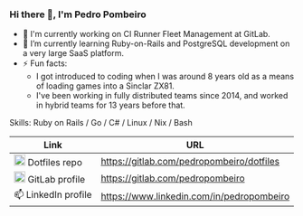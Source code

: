 ### Hi there 👋, I'm Pedro Pombeiro

- 🔭 I'm currently working on CI Runner Fleet Management at GitLab.
- 🌱 I’m currently learning Ruby-on-Rails and PostgreSQL development on a very large SaaS platform.
- ⚡ Fun facts:
  - I got introduced to coding when I was around 8 years old as a means of loading games into a Sinclar ZX81.
  - I've been working in fully distributed teams since 2014, and worked in hybrid teams for 13 years before that.

Skills: Ruby on Rails / Go / C# / Linux / Nix / Bash

| Link | URL |
|------|-----|
| <img width=20px src="https://gitlab.com/uploads/-/system/project/avatar/17866971/68747470733a2f2f63646e2e7261776769742e636f6d2f64617669646f736f6d657468696e672f646f7466696c65732f6d61737465722f6d6574612f646f7466696c65732d6c6f676f2e706e67.png?width=20" /> Dotfiles repo | https://gitlab.com/pedropombeiro/dotfiles |
| <img width=20px src=https://gitlab.com/assets/gitlab_logo-7ae504fe4f68fdebb3c2034e36621930cd36ea87924c11ff65dbcb8ed50dca58.png /> GitLab profile | https://gitlab.com/pedropombeiro |
| 📫 LinkedIn profile | https://www.linkedin.com/in/pedropombeiro |

<!--
**pedropombeiro/pedropombeiro** is a ✨ _special_ ✨ repository because its `README.md` (this file) appears on your GitHub profile.

Here are some ideas to get you started:

- 🔭 I’m currently working on ...
- 🌱 I’m currently learning ...
- 👯 I’m looking to collaborate on ...
- 🤔 I’m looking for help with ...
- 💬 Ask me about ...
- 📫 How to reach me: ...
- 😄 Pronouns: ...
- ⚡ Fun fact: ...
-->
